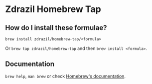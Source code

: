 # Zdrazil Homebrew Tap

## How do I install these formulae?

`brew install zdrazil/homebrew-tap/<formula>`

Or `brew tap zdrazil/homebrew-tap` and then `brew install <formula>`.

## Documentation

`brew help`, `man brew` or check [Homebrew's documentation](https://docs.brew.sh).
